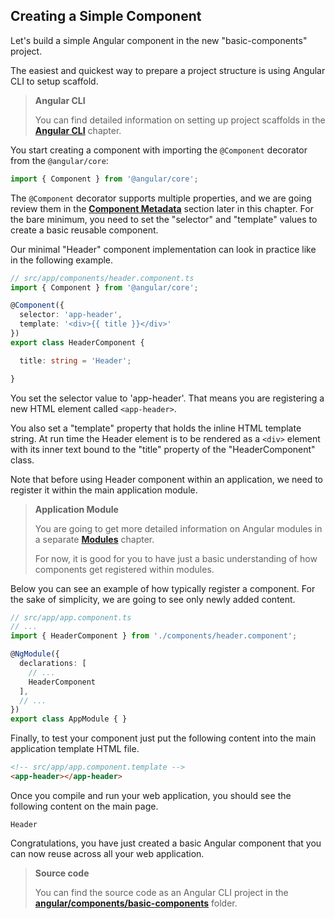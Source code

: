 ## Creating a Simple Component

Let's build a simple Angular component in the new "basic-components" project.

The easiest and quickest way to prepare a project structure is using Angular CLI to setup scaffold.

> **Angular CLI**
>
> You can find detailed information on setting up project scaffolds in the **[Angular CLI](ch04-00-angular-cli.md)** chapter.

You start creating a component with importing the `@Component` decorator from the `@angular/core`:

```ts
import { Component } from '@angular/core';
```

The `@Component` decorator supports multiple properties,
and we are going review them in the **[Component Metadata](ch05-04-component-metadata.md)** section later in this chapter.
For the bare minimum, you need to set the "selector" and "template" values to create a basic reusable component.

Our minimal "Header" component implementation can look in practice like in the following example.

```ts
// src/app/components/header.component.ts
import { Component } from '@angular/core';

@Component({
  selector: 'app-header',
  template: '<div>{{ title }}</div>'
})
export class HeaderComponent {

  title: string = 'Header';

}
```

You set the selector value to 'app-header'. That means you are registering a new HTML element called `<app-header>`.

You also set a "template" property that holds the inline HTML template string.
At run time the Header element is to be rendered as a `<div>` element with its inner text bound to the "title" property of the "HeaderComponent" class.

Note that before using Header component within an application, we need to register it within the main application module.

> **Application Module**
>
> You are going to get more detailed information on Angular modules in a separate **[Modules](#modules)** chapter.
>
> For now, it is good for you to have just a basic understanding of how components get registered within modules.

Below you can see an example of how typically register a component.
For the sake of simplicity, we are going to see only newly added content.

```ts
// src/app/app.component.ts
// ...
import { HeaderComponent } from './components/header.component';

@NgModule({
  declarations: [
    // ...
    HeaderComponent
  ],
  // ...
})
export class AppModule { }
```

Finally, to test your component just put the following content into the main application template HTML file.

```html
<!-- src/app/app.component.template -->
<app-header></app-header>
```

Once you compile and run your web application, you should see the following content on the main page.

```text
Header
```

Congratulations, you have just created a basic Angular component that you can now reuse across all your web application.

> **Source code**
>
> You can find the source code as an Angular CLI project in the **[angular/components/basic-components](https://github.com/DenysVuika/developing-with-angular/tree/master/angular/components/basic-components)** folder.
